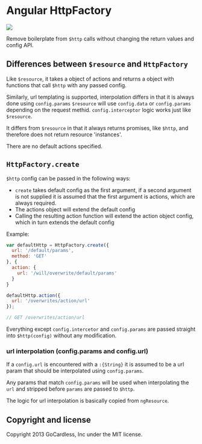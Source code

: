 # Angular HttpFactory

![](https://circleci.com/gh/gocardless/ng-http-factory.png?circle-token=:circle-token)

Remove boilerplate from `$http` calls without changing the return values and
config API.


## Differences between `$resource` and `HttpFactory`

Like `$resource`, it takes a object of actions and returns a object
with functions that call `$http` with any passed config.

Similarly, url templating is supported, interpolation differs in
that it is always done using `config.params` `$resource` will use `config.data`
or `config.params` depending on the request methid. `config.interceptor` logic works
just like `$resource`.

It differs from `$resource` in that it always returns promises, like
`$http`, and therefore does not return resource 'instances'.

There are no default actions specified.


## `HttpFactory.create`

`$http` config can be passed in the following ways:
- `create` takes default config as the first argument, if a second argument is
  not supplied it is assumed that the first argument is actions, which are
  always required.
- The actions object will extend the default config
- Calling the resulting action function will extend the action object config,
  which in turn extends the default config


Example:
```javascript
var defaultHttp = HttpFactory.create({
  url: '/default/params',
  method: 'GET'
}, {
  action: {
    url: '/will/overwrite/default/params'
  }
}

defaultHttp.action({
  url: '/overwrites/action/url'
});

// GET /overwrites/action/url
```

Everything except `config.intercetor` and `config.params`
are passed straight into `$http(config)` without any modification.

### url interpolation (config.params and config.url)

If a `config.url` is encountered with a `:{String}` it is assumed to be a url
param that should be interpolated using `config.params`.

Any params that match `config.params` will be used when interpolating the `url`
and stripped before `params` are passed to `$http`.

The logic for url interpolation is basically copied from `ngResource`.


## Copyright and license

Copyright 2013 GoCardless, Inc under the MIT license.
